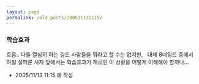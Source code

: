 ```yaml
---
layout: page
permalink: /old_posts/200511131115/
---
```


### 학습효과

흐음.. 다들 열심히 하는 길드 사람들을 뭐라고 할 수는 없지만,
 
대체 8네임드 중에서 하필 설퍼론 사자 앞에서는 학습효과가 제로인 이 상황을 어떻게 이해해야 할까나...
 
 
       


- 2005/11/13 11:15 에 작성